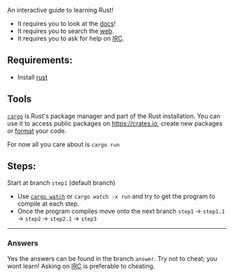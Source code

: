 An interactive guide to learning Rust!

- It requires you to look at the [docs](https://doc.rust-lang.org/std/)!
- It requires you to search the [web](http://www.letmegooglethat.com/?q=rust).
- It requires you to ask for help on [IRC](https://chat.mibbit.com/?server=irc.mozilla.org&channel=%23rust-beginners).

## Requirements:
- Install [rust](https://www.rust-lang.org/en-US/install.html)

## Tools
[`cargo`](https://doc.rust-lang.org/cargo/) is Rust's package manager and part of the Rust installation.
You can use it to access public packages on https://crates.io, create new packages 
or [format](https://github.com/rust-lang-nursery/rustfmt) your code.

For now all you care about is `cargo run`

## Steps:
Start at branch `step1` (default branch)

- Use [`cargo watch`](https://github.com/passcod/cargo-watch) or 
`cargo watch -x run` and try to get the program to compile at each step.
- Once the program compiles move onto the next branch `step1` -> `step1.1` -> `step2` -> `step2.1` -> `step3`


---

### Answers
Yes the answers can be found in the branch `answer`. Try not to cheat; you wont learn!
Asking on [IRC](https://chat.mibbit.com/?server=irc.mozilla.org&channel=%23rust-beginners) is preferable to cheating.
